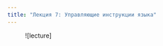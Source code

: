 ```yaml
---
title: "Лекция 7: Управляющие инструкции языка"
---
```


<figure markdown="span">
  ![lecture]
</figure>

[lecture]: ../assets/images/lecture.jpg
